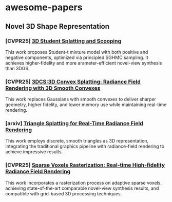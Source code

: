 # awesome-papers

## Novel 3D Shape Representation
### [CVPR25] [3D Student Splatting and Scooping](https://arxiv.org/abs/2503.10148)
This work proposes Student-t mixture model with both positive and negative components, optimized via principled SGHMC sampling. It achieves higher-fidelity and more arameter-efficient novel-view synthesis than 3DGS.

### [CVPR25] [3DCS:3D Convex Splatting: Radiance Field Rendering with 3D Smooth Convexes](https://arxiv.org/html/2411.14974v2)
This work replaces Gaussians with smooth convexes to deliver sharper geometry, higher fidelity, and lower memory use while maintaining real-time rendering.

### [arxiv] [Triangle Splatting for Real-Time Radiance Field Rendering](https://arxiv.org/abs/2505.19175)
This work employs discrete, smooth triangles as 3D representation, integrating the traditional graphics pipeline with radiance-field rendering to achieve impressive results.

### [CVPR25] [Sparse Voxels Rasterization: Real-time High-fidelity Radiance Field Rendering](https://arxiv.org/abs/2412.04459)
This work incorporates a rasterization process on adaptive sparse voxels, achieving state-of-the-art comparable novel-view synthesis results, and compatible with grid-based 3D processing techniques.